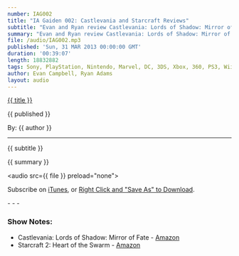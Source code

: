 ```yaml
---
number: IAG002
title: "IA Gaiden 002: Castlevania and Starcraft Reviews"
subtitle: "Evan and Ryan review Castlevania: Lords of Shadow: Mirror of Fate for 3DS and Starcraft 2's new expansion Heart of the Swarm for PC."
summary: "Evan and Ryan review Castlevania: Lords of Shadow: Mirror of Fate for 3DS and Starcraft 2's new expansion Heart of the Swarm for PC."
file: /audio/IAG002.mp3
published: 'Sun, 31 MAR 2013 00:00:00 GMT'
duration: '00:39:07'
length: 18832882
tags: Sony, PlayStation, Nintendo, Marvel, DC, 3DS, Xbox, 360, PS3, Wii, WiiU, PS4, PSN, XBLA, 3DS, Vita, Video Games, Comics, Games, Indestructible Art, Starcraft2, Castlevania, Reviews
author: Evan Campbell, Ryan Adams
layout: audio
---
```


<a href="../episodes/{{ number }}.html" class='postTitleLink'><p class='postTitle'>{{ title }}</p></a>
<p class='postPublished'>{{ published }}</p>
<p class='postAuthor'>By: {{ author }}</p>
<hr>
{{ subtitle }}  
  
{{ summary }}  

<audio src={{ file }} preload="none"></audio>
<p class='subLinks'>Subscribe on <a href='http://bit.ly/iapodcast'>iTunes</a>, or <a href={{ file }}>Right Click and "Save As" to Download</a>.</p>
- - -

### Show Notes:  ###
* Castlevania: Lords of Shadow: Mirror of Fate - [Amazon](http://www.amazon.com/gp/product/B002I0H1DY/ref=as_li_ss_tl?ie=UTF8&camp=1789&creative=390957&creativeASIN=B002I0H1DY&linkCode=as2&tag=indestart-20)
* Starcraft 2: Heart of the Swarm - [Amazon](http://www.amazon.com/gp/product/B002I0KP4G/ref=as_li_ss_tl?ie=UTF8&camp=1789&creative=390957&creativeASIN=B002I0KP4G&linkCode=as2&tag=indestart-20)